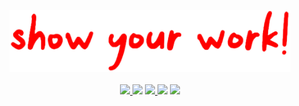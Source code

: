 <p align="center">
  <img width = "450" src="./showyourwork.png"/>
  <br>
  <br>
  <a href="https://github.com/rodluger/showyourwork/actions/workflows/notify.yml">
    <img src="https://github.com/rodluger/showyourwork/actions/workflows/notify.yml/badge.svg"/>
  </a>
  <span>
    <img src="https://img.shields.io/badge/-&#10148;&#10148;&#10148;-white?style=flat-square"/>   
  </span>
  <a href="https://github.com/rodluger/cookiecutter-showyourwork/actions/workflows/generate.yml">
    <img src="https://github.com/rodluger/cookiecutter-showyourwork/actions/workflows/generate.yml/badge.svg"/>
  </a>
  <span>
    <img src="https://img.shields.io/badge/-&#10148;&#10148;&#10148;-white?style=flat-square"/>   
  </span>
  <a href="https://github.com/rodluger/showyourwork-example/actions/workflows/showyourwork.yml">
    <img src="https://github.com/rodluger/showyourwork-example/actions/workflows/showyourwork.yml/badge.svg"/>
  </a>
</p>
